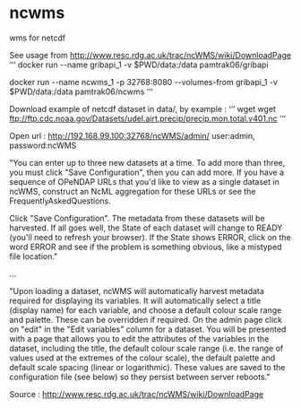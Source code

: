 # ncwms
wms for netcdf

See usage from http://www.resc.rdg.ac.uk/trac/ncWMS/wiki/DownloadPage
‘‘‘
docker run --name gribapi_1 -v $PWD/data:/data pamtrak06/gribapi 

docker run --name ncwms_1 -p 32768:8080 --volumes-from gribapi_1 -v $PWD/data:/data pamtrak06/ncwms 
‘‘‘

Download example of netcdf dataset in data/, by example :
‘‘‘
wget wget ftp://ftp.cdc.noaa.gov/Datasets/udel.airt.precip/precip.mon.total.v401.nc
‘‘‘

Open url : http://192.168.99.100:32768/ncWMS/admin/ user:admin, password:ncWMS

"You can enter up to three new datasets at a time. To add more than three, you must click "Save Configuration", then you can add more. If you have a sequence of OPeNDAP URLs that you'd like to view as a single dataset in ncWMS, construct an NcML aggregation for these URLs or see the FrequentlyAskedQuestions.

Click "Save Configuration". The metadata from these datasets will be harvested. If all goes well, the State of each dataset will change to READY (you'll need to refresh your browser). If the State shows ERROR, click on the word ERROR and see if the problem is something obvious, like a mistyped file location."

...

"Upon loading a dataset, ncWMS will automatically harvest metadata required for displaying its variables. It will automatically select a title (display name) for each variable, and choose a default colour scale range and palette. These can be overridden if required. On the admin page click on "edit" in the "Edit variables" column for a dataset. You will be presented with a page that allows you to edit the attributes of the variables in the dataset, including the title, the default colour scale range (i.e. the range of values used at the extremes of the colour scale), the default palette and default scale spacing (linear or logarithmic). These values are saved to the configuration file (see below) so they persist between server reboots."

Source : http://www.resc.rdg.ac.uk/trac/ncWMS/wiki/DownloadPage
